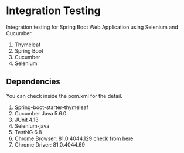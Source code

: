 # Integration Testing 

Integration testing for Spring Boot Web Application using Selenium and Cucumber.

1. Thymeleaf
2. Spring Boot
3. Cucumber
4. Selenium

## Dependencies
You can check inside the pom.xml for the detail.

1. Spring-boot-starter-thymeleaf
2. Cucumber Java 5.6.0
3. JUnit 4.13
4. Selenium-java
5. TestNG 6.8
6. Chrome Browser: 81.0.4044.129 check from [here](https://chromedriver.chromium.org/downloads)
7. Chrome Driver: 81.0.4044.69
